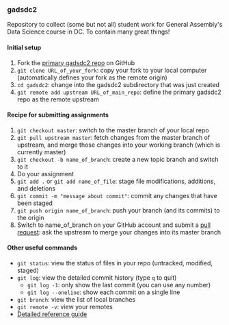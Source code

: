 ### gadsdc2

Repository to collect (some but not all) student work for General Assembly's Data Science course in DC. To contain many great things!

#### Initial setup

 1. Fork the [primary gadsdc2 repo](https://github.com/ajschumacher/gadsdc2) on GitHub
 2. `git clone URL_of_your_fork`: copy your fork to your local computer (automatically defines your fork as the remote origin)
 3. `cd gadsdc2`: change into the gadsdc2 subdirectory that was just created
 4. `git remote add upstream URL_of_main_repo`: define the primary gadsdc2 repo as the remote upstream

#### Recipe for submitting assignments

 1. `git checkout master`: switch to the master branch of your local repo
 2. `git pull upstream master`: fetch changes from the master branch of upstream, and merge those changes into your working branch (which is currently master)
 3. `git checkout -b name_of_branch`: create a new topic branch and switch to it
 4. Do your assignment
 5. `git add .` or `git add name_of_file`: stage file modifications, additions, and deletions
 6. `git commit -m "message about commit"`: commit any changes that have been staged
 7. `git push origin name_of_branch`: push your branch (and its commits) to the origin
 8. Switch to name_of_branch on your GitHub account and submit a [pull request](https://help.github.com/articles/using-pull-requests): ask the upstream to merge your changes into its master branch

#### Other useful commands

 * `git status`: view the status of files in your repo (untracked, modified, staged)
 * `git log`: view the detailed commit history (type `q` to quit)
   * `git log -1`: only show the last commit (you can use any number)
   * `git log --oneline`: show each commit on a single line
 * `git branch`: view the list of local branches
 * `git remote -v`: view your remotes
 * [Detailed reference guide](http://gitref.org/)
